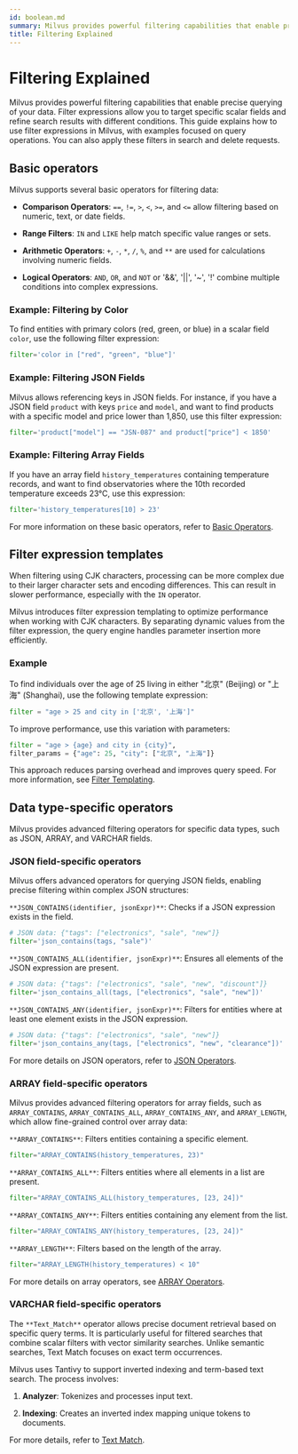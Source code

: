 ```yaml
---
id: boolean.md
summary: Milvus provides powerful filtering capabilities that enable precise querying of your data. Filter expressions allow you to target specific scalar fields and refine search results with different conditions. This guide explains how to use filter expressions in Milvus, with examples focused on query operations. You can also apply these filters in search and delete requests.​​
title: Filtering Explained
---
```


# Filtering Explained​

Milvus provides powerful filtering capabilities that enable precise querying of your data. Filter expressions allow you to target specific scalar fields and refine search results with different conditions. This guide explains how to use filter expressions in Milvus, with examples focused on query operations. You can also apply these filters in search and delete requests.​

## Basic operators​

Milvus supports several basic operators for filtering data:​

- **Comparison Operators**: `==`, `!=`, `>`, `<`, `>=`, and `<=` allow filtering based on numeric, text, or date fields.​

- **Range Filters**: `IN` and `LIKE` help match specific value ranges or sets.​

- **Arithmetic Operators**: `+`, `-`, `*`, `/`, `%`, and `**` are used for calculations involving numeric fields.​

- **Logical Operators**: `AND`, `OR`, and `NOT` or '&&', '||', '~', '!' combine multiple conditions into complex expressions.​

### Example: Filtering by Color​

To find entities with primary colors (red, green, or blue) in a scalar field `color`, use the following filter expression:​

```python
filter='color in ["red", "green", "blue"]'​

```

### Example: Filtering JSON Fields​

Milvus allows referencing keys in JSON fields. For instance, if you have a JSON field `product` with keys `price` and `model`, and want to find products with a specific model and price lower than 1,850, use this filter expression:​

```python
filter='product["model"] == "JSN-087" and product["price"] < 1850'​

```

### Example: Filtering Array Fields​

If you have an array field `history_temperatures` containing temperature records, and want to find observatories where the 10th recorded temperature exceeds 23°C, use this expression:​

```python
filter='history_temperatures[10] > 23'​

```

For more information on these basic operators, refer to [​Basic Operators](basic-operators.md).​

## Filter expression templates​

When filtering using CJK characters, processing can be more complex due to their larger character sets and encoding differences. This can result in slower performance, especially with the `IN` operator.​

Milvus introduces filter expression templating to optimize performance when working with CJK characters. By separating dynamic values from the filter expression, the query engine handles parameter insertion more efficiently.​

### Example​

To find individuals over the age of 25 living in either "北京" (Beijing) or "上海" (Shanghai), use the following template expression:​

```python
filter = "age > 25 and city in ['北京', '上海']"​

```

To improve performance, use this variation with parameters:​

```python
filter = "age > {age} and city in {city}",​
filter_params = {"age": 25, "city": ["北京", "上海"]}​

```

This approach reduces parsing overhead and improves query speed. For more information, see [​Filter Templating](filtering-templating.md).​

## Data type-specific operators​

Milvus provides advanced filtering operators for specific data types, such as JSON, ARRAY, and VARCHAR fields.​

### JSON field-specific operators​

Milvus offers advanced operators for querying JSON fields, enabling precise filtering within complex JSON structures:​

`**JSON_CONTAINS(identifier, jsonExpr)**`: Checks if a JSON expression exists in the field.​

```python
# JSON data: {"tags": ["electronics", "sale", "new"]}​
filter='json_contains(tags, "sale")'​

```

`**JSON_CONTAINS_ALL(identifier, jsonExpr)**`: Ensures all elements of the JSON expression are present.​

```python
# JSON data: {"tags": ["electronics", "sale", "new", "discount"]}​
filter='json_contains_all(tags, ["electronics", "sale", "new"])'​

```

`**JSON_CONTAINS_ANY(identifier, jsonExpr)**`: Filters for entities where at least one element exists in the JSON expression.​

```python
# JSON data: {"tags": ["electronics", "sale", "new"]}​
filter='json_contains_any(tags, ["electronics", "new", "clearance"])'​

```

For more details on JSON operators, refer to [​JSON Operators](json-operators.md).​

### ARRAY field-specific operators​

Milvus provides advanced filtering operators for array fields, such as `ARRAY_CONTAINS`, `ARRAY_CONTAINS_ALL`, `ARRAY_CONTAINS_ANY`, and `ARRAY_LENGTH`, which allow fine-grained control over array data:​

`**ARRAY_CONTAINS**`: Filters entities containing a specific element.​

```python
filter="ARRAY_CONTAINS(history_temperatures, 23)"​

```

`**ARRAY_CONTAINS_ALL**`: Filters entities where all elements in a list are present.​

```python
filter="ARRAY_CONTAINS_ALL(history_temperatures, [23, 24])"​

```

`**ARRAY_CONTAINS_ANY**`: Filters entities containing any element from the list.​

```python
filter="ARRAY_CONTAINS_ANY(history_temperatures, [23, 24])"​

```

`**ARRAY_LENGTH**`: Filters based on the length of the array.​

```python
filter="ARRAY_LENGTH(history_temperatures) < 10"​

```

For more details on array operators, see [​ARRAY Operators](array-operators.md).​

### VARCHAR field-specific operators​

The `**Text_Match**` operator allows precise document retrieval based on specific query terms. It is particularly useful for filtered searches that combine scalar filters with vector similarity searches. Unlike semantic searches, Text Match focuses on exact term occurrences.​

Milvus uses Tantivy to support inverted indexing and term-based text search. The process involves:​

1. **Analyzer**: Tokenizes and processes input text.​

2. **Indexing**: Creates an inverted index mapping unique tokens to documents.​

For more details, refer to [​Text Match](keyword-match.md).​
